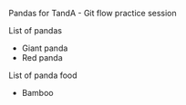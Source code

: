 Pandas for TandA - Git flow practice session

List of pandas
* Giant panda
* Red panda

List of panda food
* Bamboo



